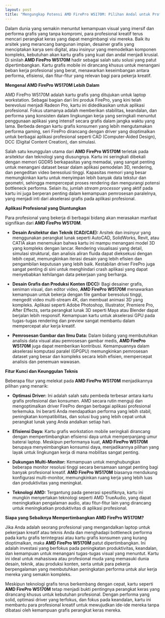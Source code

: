 ```yaml
---
layout: post
title: "Mengungkap Potensi AMD FirePro W5170M: Pilihan Andal untuk Profesional Kreatif"
---
```


Dalam dunia yang semakin menuntut kemampuan visual yang imersif dan performa grafis yang tanpa kompromi, para profesional kreatif terus mencari perangkat keras yang dapat mengimbangi visi mereka. Baik itu arsitek yang merancang bangunan impian, desainer grafis yang menciptakan karya seni digital, atau insinyur yang memodelkan komponen kompleks, kebutuhan akan kartu grafis yang kuat dan andal menjadi krusial. Di sinilah **AMD FirePro W5170M** hadir sebagai salah satu solusi yang patut dipertimbangkan. Kartu grafis mobile ini dirancang khusus untuk menangani beban kerja profesional yang berat, menawarkan keseimbangan antara performa, efisiensi, dan fitur-fitur yang relevan bagi para pekerja kreatif.

**Mengenal AMD FirePro W5170M Lebih Dalam**

AMD FirePro W5170M adalah kartu grafis yang ditujukan untuk laptop workstation. Sebagai bagian dari lini produk FirePro, yang kini telah berevolusi menjadi Radeon Pro, kartu ini didedikasikan untuk aplikasi profesional. Fokus utamanya adalah memberikan stabilitas, keandalan, dan performa yang konsisten dalam lingkungan kerja yang seringkali menuntut penggunaan aplikasi yang intensif secara grafis dalam jangka waktu yang lama. Berbeda dengan kartu grafis konsumen yang lebih mengutamakan performa gaming, seri FirePro dirancang dengan driver yang dioptimalkan untuk berbagai aplikasi profesional seperti CAD (Computer-Aided Design), DCC (Digital Content Creation), dan simulasi.

Salah satu keunggulan utama dari **AMD FirePro W5170M** terletak pada arsitektur dan teknologi yang diusungnya. Kartu ini seringkali dibekali dengan memori GDDR5 berkapasitas yang memadai, yang sangat penting untuk menangani dataset besar dalam aplikasi pemodelan 3D, rendering, dan pengeditan video beresolusi tinggi. Kapasitas memori yang besar memungkinkan kartu untuk menyimpan lebih banyak data tekstur dan geometri, sehingga mempercepat proses rendering dan mengurangi potensi bottleneck performa. Selain itu, jumlah *stream processor* yang aktif pada kartu ini juga berperan penting dalam kemampuan pemrosesan paralelnya, yang menjadi inti dari akselerasi grafis pada aplikasi profesional.

**Aplikasi Profesional yang Diuntungkan**

Para profesional yang bekerja di berbagai bidang akan merasakan manfaat signifikan dari **AMD FirePro W5170M**.

*   **Desain Arsitektur dan Teknik (CAD/CAE):** Arsitek dan insinyur yang menggunakan perangkat lunak seperti AutoCAD, SolidWorks, Revit, atau CATIA akan menemukan bahwa kartu ini mampu menangani model 3D yang kompleks dengan lancar. Rendering visualisasi yang detail, simulasi struktural, dan analisis aliran fluida dapat dieksekusi dengan lebih cepat, memungkinkan iterasi desain yang lebih efisien dan pengambilan keputusan yang lebih baik. Kestabilan driver FirePro juga sangat penting di sini untuk menghindari crash aplikasi yang dapat menyebabkan kehilangan data pekerjaan yang berharga.

*   **Desain Grafis dan Produksi Konten (DCC):** Bagi desainer grafis, seniman visual, dan editor video, **AMD FirePro W5170M** menawarkan kemampuan untuk bekerja dengan file gambar beresolusi tinggi, mengedit video multi-stream 4K, dan membuat animasi 3D yang kompleks. Aplikasi seperti Adobe Photoshop, Illustrator, Premiere Pro, After Effects, serta perangkat lunak 3D seperti Maya atau Blender dapat berjalan lebih responsif. Kemampuan kartu untuk akselerasi GPU pada tugas-tugas rendering dan preview sangat membantu dalam mempercepat alur kerja kreatif.

*   **Pemrosesan Gambar dan Ilmu Data:** Dalam bidang yang membutuhkan analisis data visual atau pemrosesan gambar medis, **AMD FirePro W5170M** juga dapat memberikan kontribusi. Kemampuannya dalam akselerasi komputasi paralel (GPGPU) memungkinkan pemrosesan dataset yang besar dan kompleks secara lebih efisien, mempercepat analisis dan penemuan wawasan.

**Fitur Kunci dan Keunggulan Teknis**

Beberapa fitur yang melekat pada **AMD FirePro W5170M** menjadikannya pilihan yang menarik:

*   **Optimasi Driver:** Ini adalah salah satu pembeda terbesar antara kartu grafis profesional dan konsumen. AMD secara rutin menguji dan mengoptimalkan driver FirePro dengan berbagai aplikasi profesional terkemuka. Ini berarti Anda mendapatkan performa yang lebih stabil, peningkatan kompatibilitas, dan solusi bug yang lebih cepat untuk perangkat lunak yang Anda andalkan setiap hari.

*   **Efisiensi Daya:** Kartu grafis workstation mobile seringkali dirancang dengan mempertimbangkan efisiensi daya untuk memperpanjang umur baterai laptop. Meskipun performanya kuat, **AMD FirePro W5170M** berupaya menyeimbangkan konsumsi daya, menjadikannya pilihan yang layak untuk lingkungan kerja di mana mobilitas sangat penting.

*   **Dukungan Multi-Monitor:** Kemampuan untuk menghubungkan beberapa monitor resolusi tinggi secara bersamaan sangat penting bagi banyak profesional kreatif. **AMD FirePro W5170M** biasanya mendukung konfigurasi multi-monitor, memungkinkan ruang kerja yang lebih luas dan produktivitas yang meningkat.

*   **Teknologi AMD:** Tergantung pada generasi spesifiknya, kartu ini mungkin menyertakan teknologi seperti AMD TrueAudio, yang dapat meningkatkan pengalaman audio, atau fitur-fitur lain yang dirancang untuk meningkatkan produktivitas di aplikasi profesional.

**Siapa yang Sebaiknya Mempertimbangkan AMD FirePro W5170M?**

Jika Anda adalah seorang profesional yang mengandalkan laptop untuk pekerjaan kreatif atau teknis Anda dan menghadapi bottleneck performa pada kartu grafis terintegrasi atau kartu grafis konsumen yang kurang dioptimalkan, maka **AMD FirePro W5170M** patut dipertimbangkan. Ini adalah investasi yang berfokus pada peningkatan produktivitas, keandalan, dan kemampuan untuk menangani tugas-tugas visual yang menuntut. Kartu ini ideal untuk mahasiswa atau profesional muda yang memasuki dunia desain, teknik, atau produksi konten, serta untuk para pekerja berpengalaman yang membutuhkan peningkatan performa untuk alur kerja mereka yang semakin kompleks.

Meskipun teknologi grafis terus berkembang dengan cepat, kartu seperti **AMD FirePro W5170M** tetap menjadi bukti pentingnya perangkat keras yang dirancang khusus untuk kebutuhan profesional. Dengan performa yang solid, optimasi driver yang terfokus, dan fokus pada keandalan, kartu ini membantu para profesional kreatif untuk mewujudkan ide-ide mereka tanpa dibatasi oleh kemampuan grafis perangkat keras mereka.
